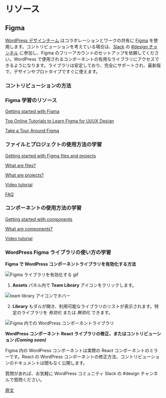 <!--
# Resources
 -->
# リソース

<!--
## Figma
 -->
## Figma

<!--
The [WordPress Design team](https://make.wordpress.org/design/) uses [Figma](https://www.figma.com/) to collaborate and share work. If you'd like to contribute, join the [#design channel](https://app.slack.com/client/T024MFP4J/C02S78ZAL) in [Slack](https://make.wordpress.org/chat/) and ask the team to set you up with a free Figma account. This will give you access to a helpful library of components used in WordPress. They are stable, fully supported, up to date, and ready for use in designs and prototypes.
 -->
[WordPress デザインチーム](https://make.wordpress.org/design/) はコラボレーションとワークの共有に [Figma](https://www.figma.com/) を使用します。コントリビューションを考えている場合は、[Slack](https://make.wordpress.org/chat/) の [#design チャンネル](https://app.slack.com/client/T024MFP4J/C02S78ZAL) に参加し、Figma のフリーアカウントのセットアップを依頼してください。WordPress で使用されるコンポーネントの有用なライブラリにアクセスできるようになります。ライブラリは安定しており、完全にサポートされ、最新版で、デザインやプロトタイプですぐに使えます。

<!--
### How to contribute
 -->
### コントリビューションの方法

<!--
### Resources for learning how to use Figma
 -->
### Figma 学習のリソース

<!--
[Getting started with Figma](https://help.figma.com/category/9-getting-started)

[Top Online Tutorials to Learn Figma for UI/UX Design](https://medium.com/quick-design/top-online-tutorials-to-learn-figma-for-ui-ux-design-4e9c6721a72d)

[Take a Tour Around Figma](https://help.figma.com/article/12-getting-familiar-with-figma)
 -->

[Getting started with Figma](https://help.figma.com/category/9-getting-started)

[Top Online Tutorials to Learn Figma for UI/UX Design](https://medium.com/quick-design/top-online-tutorials-to-learn-figma-for-ui-ux-design-4e9c6721a72d)

[Take a Tour Around Figma](https://help.figma.com/article/12-getting-familiar-with-figma)

<!--
### Learning how to use files and projects
 -->
### ファイルとプロジェクトの使用方法の学習

<!--
[Getting started with Figma files and projects](https://help.figma.com/article/298-getting-started-with-files-and-projects)

[What are files?](https://help.figma.com/article/298-getting-started-with-files-and-projects#files)

[What are projects?](https://help.figma.com/article/298-getting-started-with-files-and-projects#projects)

[Video tutorial](https://www.youtube.com/watch?v=c5HS6smhq2E)

[FAQ](https://help.figma.com/article/298-getting-started-with-files-and-projects#faq)
 -->
[Getting started with Figma files and projects](https://help.figma.com/article/298-getting-started-with-files-and-projects)

[What are files?](https://help.figma.com/article/298-getting-started-with-files-and-projects#files)

[What are projects?](https://help.figma.com/article/298-getting-started-with-files-and-projects#projects)

[Video tutorial](https://www.youtube.com/watch?v=c5HS6smhq2E)

[FAQ](https://help.figma.com/article/298-getting-started-with-files-and-projects#faq)

<!--
### Learning how to use components
 -->
### コンポーネントの使用方法の学習

<!--
[Getting started with components](https://help.figma.com/article/66-components)

[What are components?](https://help.figma.com/article/66-components#components)

[Video tutorial](https://help.figma.com/article/66-components#videos)
 -->
[Getting started with components](https://help.figma.com/article/66-components)

[What are components?](https://help.figma.com/article/66-components#components)

[Video tutorial](https://help.figma.com/article/66-components#videos)

<!--
### Learning how to use WordPress Figma libraries
 -->
### WordPress Figma ライブラリの使い方の学習

<!--
**How to turn on the WordPress Components library in Figma**
 -->
**Figma で WordPress コンポーネントライブラリを有効化する方法**
<!--
![How to turn on Figma libraries gif](https://wordpress.org/gutenberg/files/2019/08/figma-howtoturnonlibraries.gif)
 -->
![Figma ライブラリを有効化する gif](https://wordpress.org/gutenberg/files/2019/08/figma-howtoturnonlibraries.gif)
<!--
1. Click the **Team Library** icon in the **Assets** Panel:
 -->
1. **Assets** パネル内で **Team Library** アイコンをクリックします。
 <!--
![Hovering over the team library icon](https://wordpress.org/gutenberg/files/2019/08/figma-turn-on-libraries-e1564770916643.png)
 -->
![team library アイコンでホバー](https://wordpress.org/gutenberg/files/2019/08/figma-turn-on-libraries-e1564770916643.png)
<!--
2. The **Library** modal will open and allow you to view a list of available libraries. Toggle to _Enable_ or _Disable_ a specific library:
 -->
2. **Library** もダルが開き、利用可能なライブラリのリストが表示されます。特定のライブラリを _有効化_ または _無効化_ できます。
<!--
![Switching on the WordPress components library in Figma](https://wordpress.org/gutenberg/files/2019/08/figma-libraries-e1564770879415.png)
 -->
![Figma 内での WordPress コンポーネントライブラリ](https://wordpress.org/gutenberg/files/2019/08/figma-libraries-e1564770879415.png)
<!--
**How to refine or contribute to the WordPress components React library _(Coming soon)_**
 -->
**WordPress コンポーネント React ライブラリの修正、またはコントリビューション _(Coming soon)_**
<!--
WordPress components in Figma mirror the live React components. Documentation for how to refine or contribute to WordPress components in React is coming soon.
 -->
Figma 内の WordPress コンポーネントは実際の React コンポーネントのミラーです。React の WordPress コンポーネントの修正方法、コントリビューションのドキュメントは間もなく公開します。

<!--
If you have questions, please don’t hesitate to ask in the #design channel on the WordPress community Slack.
 -->
質問があれば、お気軽に WordPress コミュニティ Slack の #design チャンネルで質問ください。

[原文](https://github.com/WordPress/gutenberg/blob/trunk/docs/how-to-guides/designers/design-resources.md)

